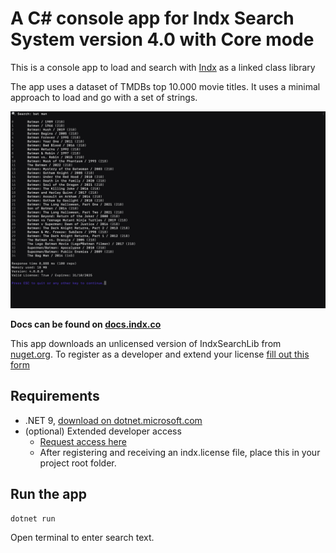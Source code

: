 # A C# console app for Indx Search System version 4.0 with Core mode

This is a console app to load and search with [Indx](https://indx.co) as a linked class library

The app uses a dataset of TMDBs top 10.000 movie titles. It uses a minimal approach to load and go with a set of strings.

![Screenshot](screenshot.png)

**Docs can be found on [docs.indx.co](https://docs.indx.co/apis)**

This app downloads an unlicensed version of IndxSearchLib from [nuget.org](https://www.nuget.org/packages/IndxSearchLib). To register as a developer and extend your license [fill out this form](https://lfut1rkw3es.typeform.com/to/jiN4Z82I)



## Requirements

- .NET 9, [download on dotnet.microsoft.com](https://dotnet.microsoft.com/en-us/download/dotnet/9.0)
- (optional) Extended developer access
    - [Request access here](https://lfut1rkw3es.typeform.com/to/jiN4Z82I)
    - After registering and receiving an indx.license file, place this in your project root folder.


## Run the app

```bash
dotnet run
```

Open terminal to enter search text.